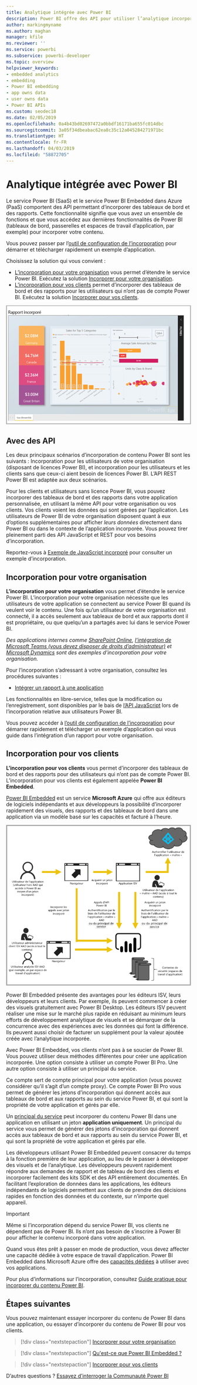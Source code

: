 ```yaml
---
title: Analytique intégrée avec Power BI
description: Power BI offre des API pour utiliser l’analytique incorporée pour vos tableaux de bord et vos rapports dans des applications. Découvrez plus en détail l’incorporation avec Power BI à la fois dans un environnement PaaS et un environnement SaaS à l’aide de logiciels d’analytique intégrés, d’outils d’analytique intégrés ou d’outils d’analyse décisionnelle intégrés.
author: markingmyname
ms.author: maghan
manager: kfile
ms.reviewer: ''
ms.service: powerbi
ms.subservice: powerbi-developer
ms.topic: overview
helpviewer_keywords:
- embedded analytics
- embedding
- Power BI embedding
- app owns data
- user owns data
- Power BI APIs
ms.custom: seodec18
ms.date: 02/05/2019
ms.openlocfilehash: 0a4b43bd02697472a0bbdf16171ba655fc014dbc
ms.sourcegitcommit: 3a05f34dbeabac62ea8c35c12a045284271971bc
ms.translationtype: HT
ms.contentlocale: fr-FR
ms.lasthandoff: 04/03/2019
ms.locfileid: "58872705"
---
```

# <a name="embedded-analytics-with-power-bi"></a>Analytique intégrée avec Power BI

Le service Power BI (SaaS) et le service Power BI Embedded dans Azure (PaaS) comportent des API permettant d’incorporer des tableaux de bord et des rapports. Cette fonctionnalité signifie que vous avez un ensemble de fonctions et que vous accédez aux dernières fonctionnalités de Power BI (tableaux de bord, passerelles et espaces de travail d’application, par exemple) pour incorporer votre contenu.

Vous pouvez passer par l’[outil de configuration de l’incorporation](https://aka.ms/embedsetup) pour démarrer et télécharger rapidement un exemple d’application.

Choisissez la solution qui vous convient :

* [L’incorporation pour votre organisation](embedding.md#embedding-for-your-organization) vous permet d’étendre le service Power BI. Exécutez la solution [Incorporer pour votre organisation](https://aka.ms/embedsetup/UserOwnsData).
* [L’incorporation pour vos clients](embedding.md#embedding-for-your-customers) permet d’incorporer des tableaux de bord et des rapports pour les utilisateurs qui n’ont pas de compte Power BI. Exécutez la solution [Incorporer pour vos clients](https://aka.ms/embedsetup/AppOwnsData).

![Exemple PBIE](media/what-can-you-do/what-can-you-do-02.png)

## <a name="using-apis"></a>Avec des API

Les deux principaux scénarios d’incorporation de contenu Power BI sont les suivants : Incorporation pour les utilisateurs de votre organisation (disposant de licences Power BI), et incorporation pour les utilisateurs et les clients sans que ceux-ci aient besoin de licences Power BI. L’API REST Power BI est adaptée aux deux scénarios.

Pour les clients et utilisateurs sans licence Power BI, vous pouvez incorporer des tableaux de bord et des rapports dans votre application personnalisée, en utilisant la même API pour votre organisation ou vos clients. Vos clients voient les données qui sont gérées par l’application. Les utilisateurs de Power BI de votre organisation disposent quant à eux d’options supplémentaires pour afficher *leurs données* directement dans Power BI ou dans le contexte de l’application incorporée. Vous pouvez tirer pleinement parti des API JavaScript et REST pour vos besoins d’incorporation.

Reportez-vous à [Exemple de JavaScript incorporé](https://microsoft.github.io/PowerBI-JavaScript/demo/) pour consulter un exemple d’incorporation.

## <a name="embedding-for-your-organization"></a>Incorporation pour votre organisation

**L’incorporation pour votre organisation** vous permet d’étendre le service Power BI. L’incorporation pour votre organisation nécessite que les utilisateurs de votre application se connectent au service Power BI quand ils veulent voir le contenu. Une fois qu’un utilisateur de votre organisation est connecté, il a accès seulement aux tableaux de bord et aux rapports dont il est propriétaire, ou que quelqu’un a partagés avec lui dans le service Power BI.

*Des applications internes comme [SharePoint Online](https://powerbi.microsoft.com/blog/integrate-power-bi-reports-in-sharepoint-online/), [l’intégration de Microsoft Teams (vous devez disposer de droits d’administrateur)](https://powerbi.microsoft.com/blog/power-bi-teams-up-with-microsoft-teams/) et [Microsoft Dynamics](https://docs.microsoft.com/dynamics365/customer-engagement/basics/add-edit-power-bi-visualizations-dashboard) sont des exemples d’incorporation pour votre organisation.*

Pour l’incorporation s’adressant à votre organisation, consultez les procédures suivantes :

* [Intégrer un rapport à une application](embed-sample-for-your-organization.md)

Les fonctionnalités en libre-service, telles que la modification ou l’enregistrement, sont disponibles par le bais de [l’API JavaScript](https://github.com/Microsoft/PowerBI-JavaScript) lors de l’incorporation relative aux utilisateurs Power BI.

Vous pouvez accéder à [l’outil de configuration de l’incorporation](https://aka.ms/embedsetup/UserOwnsData) pour démarrer rapidement et télécharger un exemple d’application qui vous guide dans l’intégration d’un rapport pour votre organisation.

## <a name="embedding-for-your-customers"></a>Incorporation pour vos clients

**L’incorporation pour vos clients** vous permet d’incorporer des tableaux de bord et des rapports pour des utilisateurs qui n’ont pas de compte Power BI. L’incorporation pour vos clients est également appelée **Power BI Embedded**.

[Power BI Embedded](azure-pbie-what-is-power-bi-embedded.md) est un service **Microsoft Azure** qui offre aux éditeurs de logiciels indépendants et aux développeurs la possibilité d’incorporer rapidement des visuels, des rapports et des tableaux de bord dans une application via un modèle basé sur les capacités et facturé à l’heure.

![Flux relatif à l’incorporation de vos clients](media/embedding/powerbi-embed-flow.png)

Power BI Embedded présente des avantages pour les éditeurs ISV, leurs développeurs et leurs clients. Par exemple, ils peuvent commencer à créer des visuels gratuitement avec Power BI Desktop. Les éditeurs ISV peuvent réaliser une mise sur le marché plus rapide en réduisant au minimum leurs efforts de développement analytique de visuels et se démarquer de la concurrence avec des expériences avec les données qui font la différence. Ils peuvent aussi choisir de facturer un supplément pour la valeur ajoutée créée avec l’analytique incorporée.

Avec Power BI Embedded, vos clients n’ont pas à se soucier de Power BI. Vous pouvez utiliser deux méthodes différentes pour créer une application incorporée. Une option consiste à utiliser un compte Power BI Pro. Une autre option consiste à utiliser un principal du service. 

Ce compte sert de compte principal pour votre application (vous pouvez considérer qu’il s’agit d’un compte proxy). Ce compte Power BI Pro vous permet de générer les jetons d’incorporation qui donnent accès aux tableaux de bord et aux rapports au sein du service Power BI, et qui sont la propriété de votre application et gérés par elle.

Un [principal du service](embed-service-principal.md) peut incorporer du contenu Power BI dans une application en utilisant un jeton **application uniquement**. Un principal du service vous permet de générer des jetons d’incorporation qui donnent accès aux tableaux de bord et aux rapports au sein du service Power BI, et qui sont la propriété de votre application et gérés par elle.

Les développeurs utilisant Power BI Embedded peuvent consacrer du temps à la fonction première de leur application, au lieu de le passer à développer des visuels et de l’analytique. Les développeurs peuvent rapidement répondre aux demandes de rapport et de tableau de bord des clients et incorporer facilement des kits SDK et des API entièrement documentés. En facilitant l’exploration de données dans les applications, les éditeurs indépendants de logiciels permettent aux clients de prendre des décisions rapides en fonction des données et du contexte, sur n’importe quel appareil.

> [!IMPORTANT]
> Même si l’incorporation dépend du service Power BI, vos clients ne dépendent pas de Power BI. Ils n’ont pas besoin de s’inscrire à Power BI pour afficher le contenu incorporé dans votre application.

Quand vous êtes prêt à passer en mode de production, vous devez affecter une capacité dédiée à votre espace de travail d’application. Power BI Embedded dans Microsoft Azure offre des [capacités dédiées](azure-pbie-create-capacity.md) à utiliser avec vos applications.

Pour plus d’informations sur l’incorporation, consultez [Guide pratique pour incorporer du contenu Power BI](embed-sample-for-customers.md).

## <a name="next-steps"></a>Étapes suivantes

Vous pouvez maintenant essayer incorporer du contenu de Power BI dans une application, ou essayer d’incorporer du contenu de Power BI pour vos clients.

> [!div class="nextstepaction"]
> [Incorporer pour votre organisation](embed-sample-for-your-organization.md)

> [!div class="nextstepaction"]
> [Qu'est-ce que Power BI Embedded ?](azure-pbie-what-is-power-bi-embedded.md)

> [!div class="nextstepaction"]
>[Incorporer pour vos clients](embed-sample-for-customers.md)

D’autres questions ? [Essayez d’interroger la Communauté Power BI](http://community.powerbi.com/)
